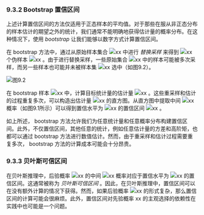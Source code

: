 ### 9.3.2 Bootstrap 置信区间


上述计算置信区间的方法仅适用于正态样本的平均值。对于那些在服从非正态分布的样本估计的期望之外的统计，我们通常不能明确地获得估计量的概率分布。在这种情况下，使用 *bootstrap* 让我们能够以数字方式计算置信区间。

在 bootstrap 方法中，通过从原始样本集合 <img src="http://latex.codecogs.com/gif.latex?在此插入Latex公式" style="border:none;">xx 中进行 *替换采样* 来得到 <img src="http://latex.codecogs.com/gif.latex?在此插入Latex公式" style="border:none;">xx 个伪样本 <img src="http://latex.codecogs.com/gif.latex?在此插入Latex公式" style="border:none;">xx 。由于进行替换采样，一些原始集合 <img src="http://latex.codecogs.com/gif.latex?在此插入Latex公式" style="border:none;">xx 中的样本可能被多次采样，而另一些样本也可能并未被样本集 <img src="http://latex.codecogs.com/gif.latex?在此插入Latex公式" style="border:none;">xx 选中（如图9.2）。  

![图9.2](图9.2.png)  

在 bootstrap 样本 <img src="http://latex.codecogs.com/gif.latex?在此插入Latex公式" style="border:none;">xx 中，计算目标统计量的估计量 <img src="http://latex.codecogs.com/gif.latex?在此插入Latex公式" style="border:none;">xx 。这些重采样和估计的过程重复多次，可以构造出估计量 <img src="http://latex.codecogs.com/gif.latex?在此插入Latex公式" style="border:none;">xx 的直方图。从直方图中提取中间 <img src="http://latex.codecogs.com/gif.latex?在此插入Latex公式" style="border:none;">xx 概率（如图9.1所示）可以得到置信水平为 <img src="http://latex.codecogs.com/gif.latex?在此插入Latex公式" style="border:none;">xx 的置信区间 <img src="http://latex.codecogs.com/gif.latex?在此插入Latex公式" style="border:none;">xx 。  

如上所述， bootstrap 方法允许我们为任意统计量和任意概率分布构建置信区间。此外，不仅置信区间，其他任意的统计，例如任意估计量的方差和高阶矩，也都可以通过 bootstrap 方法进行数值估计。然而，由于重采样和估计过程需要重复多次， bootstrap 方法的计算成本可能会十分昂贵。  


### 9.3.3 贝叶斯可信区间

在贝叶斯推理中，后验概率 <img src="http://latex.codecogs.com/gif.latex?在此插入Latex公式" style="border:none;">xx 的中间 <img src="http://latex.codecogs.com/gif.latex?在此插入Latex公式" style="border:none;">xx 概率对应于置信水平为 <img src="http://latex.codecogs.com/gif.latex?在此插入Latex公式" style="border:none;">xx 的置信区间。这通常被称为 *贝叶斯可信区间* 。因此，在贝叶斯推理中，置信区间可以在没有额外计算的情况下获得。然而，如果后验概率 <img src="http://latex.codecogs.com/gif.latex?在此插入Latex公式" style="border:none;">xx 的形式复杂，那么置信区间的计算可能会很麻烦。此外，置信区间对先验概率 xx 的主观选择的依赖性在实践中也可能是一个问题。






